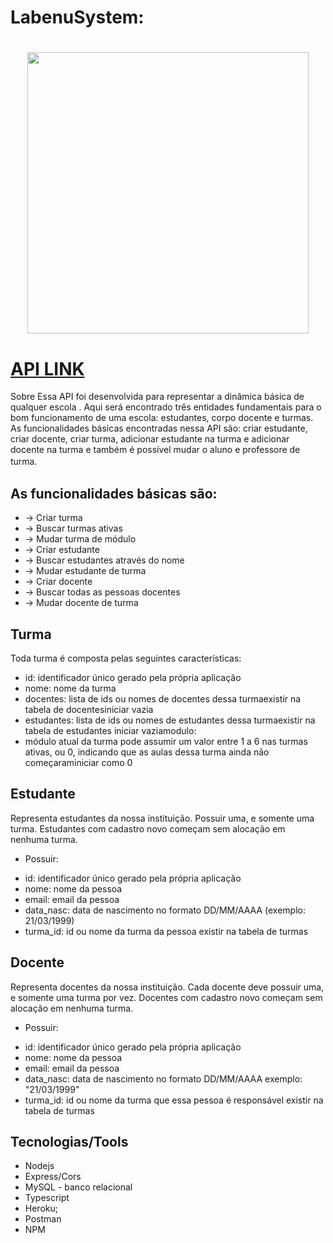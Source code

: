 # LabenuSystem:

<h1 align="center">
<img width=450 src="https://content.pstmn.io/77615daa-597b-4b47-9a40-1ba48ca7e854/aW1hZ2UtcmVtb3ZlYmctcHJldmlldy5wbmc=">
</h1>

# [API LINK ](https://documenter.getpostman.com/view/22767800/VVJ3zb4P#78e8bc21-eb8f-4969-8b43-3b10bd75988d)

Sobre
Essa API foi desenvolvida para representar a dinâmica básica de
qualquer escola . Aqui será encontrado três entidades
fundamentais para o bom funcionamento de uma escola:
estudantes, corpo docente e turmas. As funcionalidades básicas
encontradas nessa API são: criar estudante, criar docente,
criar turma, adicionar estudante na turma e adicionar docente
na turma e também é possível mudar o aluno e professore de turma.
ﾠ
## As funcionalidades básicas são:
- → Criar turma
- → Buscar turmas ativas
- → Mudar turma de módulo
- → Criar estudante
- → Buscar estudantes através do nome
- → Mudar estudante de turma
- → Criar docente
- → Buscar todas as pessoas docentes
- → Mudar docente de turma

## Turma
Toda turma é composta pelas seguintes características:

- id: identificador único gerado pela própria aplicação
- nome: nome da turma
- docentes: lista de ids ou nomes de docentes dessa turmaexistir na tabela de docentesiniciar vazia
- estudantes: lista de ids ou nomes de estudantes dessa turmaexistir na tabela de estudantes iniciar vaziamodulo: 
- módulo atual da turma pode assumir um valor entre 1 a 6 nas turmas ativas, ou 0, indicando que as aulas dessa turma ainda não começaraminiciar como 0

## Estudante
Representa estudantes da nossa instituição. Possuir uma, e somente uma turma. Estudantes com cadastro novo começam sem alocação em nenhuma turma.

* Possuir:

- id: identificador único gerado pela própria aplicação
- nome: nome da pessoa
- email: email da pessoa
- data_nasc: data de nascimento no formato DD/MM/AAAA (exemplo: 21/03/1999)
- turma_id: id ou nome da turma da pessoa existir na tabela de turmas

## Docente
Representa docentes da nossa instituição. Cada docente deve possuir uma, e somente uma turma por vez. Docentes com cadastro novo começam sem alocação em nenhuma turma.

* Possuir:

- id: identificador único gerado pela própria aplicação
- nome: nome da pessoa
- email: email da pessoa
- data_nasc: data de nascimento no formato DD/MM/AAAA exemplo: "21/03/1999"
- turma_id: id ou nome da turma que essa pessoa é responsável existir na tabela de turmas

## Tecnologias/Tools
- Nodejs
- Express/Cors
- MySQL - banco relacional
- Typescript
- Heroku;
- Postman
- NPM
